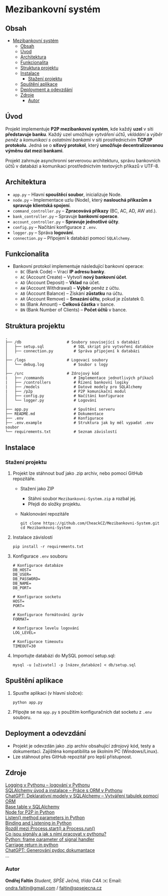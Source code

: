 # Mezibankovní systém

## Obsah
- [Mezibankovní systém](#mezibankovní-systém)
  - [Obsah](#obsah)
  - [Úvod](#úvod)
  - [Architektura](#architektura)
  - [Funkcionalita](#funkcionalita)
  - [Struktura projektu](#struktura-projektu)
  - [Instalace](#instalace)
    - [Stažení projektu](#stažení-projektu)
  - [Spuštění aplikace](#spuštění-aplikace)
  - [Deployment a odevzdání](#deployment-a-odevzdání)
  - [Zdroje](#zdroje)
    - [Autor](#autor)


## Úvod
Projekt implementuje **P2P mezibankovní systém**, kde každý **uzel** v síti **představuje banku**. Každý uzel umožňuje *vytváření účtů*, *vkládání* a *výběr peněz* a *komunikaci s ostatními bankami* v síti prostřednictvím **TCP/IP protokolu**. Jedná se o **síťový protokol**, který **umožňuje decentralizovanou výměnu dat mezi bankami**.

Projekt zahrnuje asynchronní serverovou architekturu, správu bankovních účtů v databázi a komunikaci prostřednictvím textových příkazů v UTF-8.


## Architektura
- ```app.py``` – Hlavní **spouštěcí soubor**, inicializuje Node.
- ```node.py``` – Implementace uzlu (Node), který **naslouchá příkazům a spravuje klientská spojení**.
- ```command_controller.py``` – **Zpracovává příkazy** (BC, AC, AD, AW atd.).
- ```bank_controller.py``` – Spravuje **bankovní operace**.
- ```account_controller.py``` – **Spravuje jednotlivé účty**.
- ```config.py``` – Načítání konfigurace z ```.env```.
- ```logger.py``` – Správa **logování**.
- ```connection.py``` – Připojení k databázi pomocí ```SQLAlchemy```.


## Funkcionalita
- Bankovní protokol implementuje následující bankovní operace:
  - ```BC``` (Bank Code) – Vrací **IP adresu banky**.
  - ```AC``` (Account Create) – Vytvoří **nový bankovní účet**.
  - ```AD``` (Account Deposit) – **Vklad** na účet.
  - ```AW``` (Account Withdrawal) – **Výběr** peněz z účtu.
  - ```AB``` (Account Balance) – Získání **zůstatku** na účtu.
  - ```AR``` (Account Remove) – **Smazání účtu**, pokud je zůstatek 0.
  - ```BA``` (Bank Amount) – **Celková částka** v bance.
  - ```BN``` (Bank Number of Clients) – **Počet účtů** v bance.


## Struktura projektu
```
.
├── /db                    # Soubory související s databází
│   ├── setup.sql             # SQL skript pro vytvoření databáze
│   ├── connection.py         # Správa připojení k databázi
│
├── /logs                  # Logovací soubory
│   └── debug.log             # Soubor s logy
│
├── /src                   # Zdrojový kód
|   ├── /commands             # Implementace jednotlivých příkazů
|   ├── /controllers          # Řízení bankovní logiky
|   ├── /models               # Datové modely pro SQLAlchemy
|   ├── /p2p                  # P2P komunikační modul
│   ├── config.py             # Načítání konfigurace
│   └── logger.py             # Logování
│
├── app.py                    # Spuštění serveru
├── README.md                 # Dokumentace
├── .env                      # Konfigurace
├── .env.example              # Struktura jak by měl vypadat .env soubor
└── requirements.txt          # Seznam závislostí
```

## Instalace
### Stažení projektu
1. Projekt lze stáhnout buď jako .zip archiv, nebo pomocí GitHub repozitáře.
   - Stažení jako ZIP
     - Stáhni soubor ```Mezibankovni-System.zip``` a rozbal jej.
     - Přejdi do složky projektu.
 
   - Naklonování repozitáře
        ```
        git clone https://github.com/CheackCZ/Mezibankovni-System.git
        cd Mezibankovni-System
        ```

2. Instalace závislostí
    ```
    pip install -r requirements.txt
    ```

3. Konfigurace ```.env``` souboru
    ```
    # Konfigurace databáze
    DB_HOST=
    DB_USER=
    DB_PASSWORD=
    DB_NAME=
    DB_PORT=

    # Konfigurace socketu
    HOST=
    PORT=

    # Konfigurace formátování zpráv
    FORMAT=

    # Konfigurace levelu logování
    LOG_LEVEL=

    # Konfigurace timeoutu
    TIMEOUT=30
    ```

4. Importujte databázi do MySQL pomocí setup.sql:
    ```
    mysql -u [uživatel] -p [název_databáze] < db/setup.sql
    ```

## Spuštění aplikace
1. Spusťte aplikaci (v hlavní složce):
    ```
    python app.py
    ```

2. Připojte se na ```app.py``` s použitím konfiguračních dat socketu z ```.env``` souboru.

## Deployment a odevzdání
- Projekt je odevzdán jako .zip archiv obsahující zdrojový kód, testy a dokumentaci. Zajištěna kompatibilita se školním PC (Windows/Linux).
- Lze stáhnout přes GitHub repozitář pro lepší přístupnost.

## Zdroje
[Logging v Pythonu – logování v Pythonu](https://www.geeksforgeeks.org/logging-in-python/)<br>
[SQLAlchemy úvod a instalace – Práce s ORM v Pythonu](https://www.itnetwork.cz/python/sqlalchemy/sqlalchemy-uvod-a-instalace)<br>
[ChatGPT: Deklarativní modely v SQLAlchemy – Vytváření tabulek pomocí ORM](https://chatgpt.com/c/6798c30b-756c-800b-b2a8-fdd371fdf18a)<br>
[Base table v SQLAlchemy](https://docs.sqlalchemy.org/en/14/orm/declarative_tables.html)<br>
[Node for P2P in Python](https://blog.devgenius.io/implementing-peer-to-peer-data-exchange-in-python-8e69513489af)<br>
[Listen() method parameters in Python](https://stackoverflow.com/questions/48244322/listen-method-parameters-in-python)<br>
[Binding and Listening in Python](https://www.geeksforgeeks.org/python-binding-and-listening-with-sockets/)<br>
[Rozdíl mezi Process.start() a Process.run()](https://stackoverflow.com/questions/55084433/difference-between-process-run-and-process-start)<br>
[Co jsou signály a jak s nimi pracovat v pythonu?](https://www.askpython.com/python-modules/python-signal)<br>
[Python: frame parameter of signal handler](https://stackoverflow.com/questions/18704862/python-frame-parameter-of-signal-handler)<br>
[Carriage return in python](https://supersourcing.com/blog/what-is-r-in-python-what-is-its-purpose/)<br>
[ChatGPT: Generování pydoc dokumantace](https://chatgpt.com/c/67a51035-43bc-800b-9951-048a23a61ec5)<br>
...

### Autor
**Ondřej Faltin**
*Student, SPŠE Ječná, třída C4A*
✉️ Email: ondra.faltin@gmail.com / faltin@spsejecna.cz